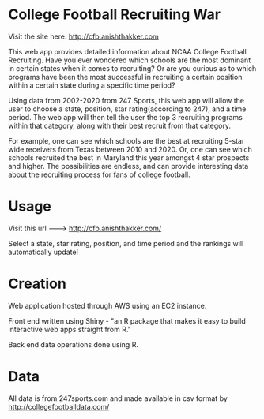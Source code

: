 # College Football Recruiting War
Visit the site here: http://cfb.anishthakker.com

This web app provides detailed information about NCAA College Football Recruiting.
Have you ever wondered which schools are the most dominant in certain states when it comes to recruiting? Or are you curious as to which programs have been the most successful in recruiting a certain position within a certain state during a specific time period?

Using data from 2002-2020 from 247 Sports, this web app will allow the user to choose a state, position, star rating(according to 247), and a time period. The web app will then tell the user  the top 3 recruiting programs within that category, along with their best recruit from that category.

For example, one can see which schools are the best at recruiting 5-star wide receivers from Texas between 2010 and 2020. Or, one can see which schools recruited the best in Maryland this year amongst 4 star prospects and higher. The possibilities are endless, and can provide interesting data about the recruiting process for fans of college football.

# Usage
Visit this url ---> http://cfb.anishthakker.com/

Select a state, star rating, position, and time period and the rankings will automatically update!

# Creation
Web application hosted through AWS using an EC2 instance.

Front end written using Shiny - "an R package that makes it easy to build interactive web apps straight from R."

Back end data operations done using R.

# Data
All data is from 247sports.com and made available in csv format by http://collegefootballdata.com/ 




